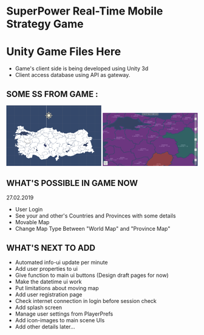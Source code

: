 # SuperPower Real-Time Mobile Strategy Game

# Unity Game Files Here

- Game's client side is being developed using Unity 3d
- Client access database using API as gateway.



## SOME SS FROM GAME : ##

<p>
  <img src="https://github.com/aliihsank/SuperPower/blob/master/images/superpowerss1.png" width="250" title="Map Design">
  <img src="https://github.com/aliihsank/SuperPower/blob/master/images/superpowerss2.png" width="250" title="In Game - Map">
</p>



## WHAT'S POSSIBLE IN GAME NOW ##
27.02.2019
- User Login
- See your and other's Countries and Provinces with some details
- Movable Map
- Change Map Type Between "World Map" and "Province Map"


## WHAT'S NEXT TO ADD ##

- Automated info-ui update per minute
- Add user properties to ui
- Give function to main ui buttons (Design draft pages for now)
- Make the datetime ui work
- Put limitations about moving map
- Add user registration page
- Check internet connection in login before session check
- Add splash screen
- Manage user settings from PlayerPrefs
- Add icon-images to main scene UIs
- Add other details later...
